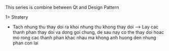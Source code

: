 This series is combine between Qt and Design Pattern

1> Stratery
- Tach nhung thu thay doi ra khoi nhung thu khong thay doi
--> Lay cac thanh phan thay doi va dong goi chung, de sau nay co the thay doi hoac mo rong cac thanh phan khac nhau ma khong anh huong den nhung phan con lai
